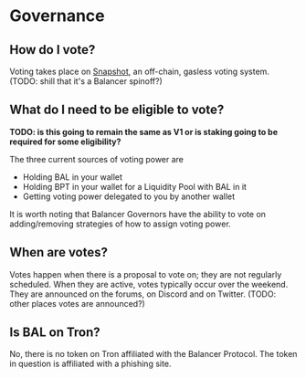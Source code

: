 # Governance

## How do I vote?

Voting takes place on [Snapshot](https://snapshot.org/#/balancer), an off-chain, gasless voting system. \(TODO: shill that it's a Balancer spinoff?\)

## What do I need to be eligible to vote?

**TODO: is this going to remain the same as V1 or is staking going to be required for some eligibility?**

The three current sources of voting power are

* Holding BAL in your wallet
* Holding BPT in your wallet for a Liquidity Pool with BAL in it
* Getting voting power delegated to you by another wallet

It is worth noting that Balancer Governors have the ability to vote on adding/removing strategies of how to assign voting power.

## When are votes?

Votes happen when there is a proposal to vote on; they are not regularly scheduled. When they are active, votes typically occur over the weekend. They are announced on the forums, on Discord and on Twitter. \(TODO: other places votes are announced?\)

## Is BAL on Tron?

No, there is no token on Tron affiliated with the Balancer Protocol. The token in question is affiliated with a phishing site. 

